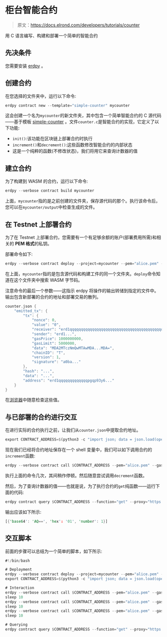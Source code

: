 # 柜台智能合约

> 原文：<https://docs.elrond.com/developers/tutorials/counter>

 用 C 语言编写、构建和部署一个简单的智能合约

## **先决条件**

您需要安装 [erdpy](/sdk-and-tools/erdpy/installing-erdpy) 。

## **创建合约**

在您选择的文件夹中，运行以下命令:

```rust
erdpy contract new --template="simple-counter" mycounter 
```

这会创建一个名为`mycounter`的新文件夹，其中包含一个简单智能合约的 C 源代码——基于模板 [simple-counter](https://github.com/ElrondNetwork/sc-examples/tree/master/simple-counter) 。文件`counter.c`是智能合约的实现，它定义了以下功能:

*   `init()`:该功能在区块链上部署合约时执行
*   `increment()`和`decrement()`:这些函数修改智能合约的内部状态
*   这是一个纯粹的函数(不修改状态)，我们将用它来查询计数器的值

## **建立合约**

为了构建到 WASM 的合约，运行以下命令:

```rust
erdpy --verbose contract build mycounter 
```

上面，`mycounter`指的是之前创建的文件夹，保存源代码的那个。执行该命令后，您可以在`mycounter/output`中检查生成的文件。

## **在 Testnet 上部署合约**

为了在 Testnet 上部署合约，您需要有一个有足够余额的账户(部署费用所需)和相关的 **PEM 格式**的私钥。

部署命令如下:

```rust
erdpy --verbose contract deploy --project=mycounter --pem="alice.pem" --gas-limit=5000000 --proxy="https://testnet-gateway.elrond.com" --outfile="counter.json" --recall-nonce --send 
```

在上面，`mycounter`指的是包含源代码和构建工件的同一个文件夹。`deploy`命令知道在这个文件夹中搜索 WASM 字节码。

注意命令的最后一个参数——这指示 erdpy 将操作的输出转储到指定的文件中。输出包含新部署的合约的地址和部署交易的散列。

```rust
counter.json {
    "emitted_tx": {
        "tx": {
            "nonce": 0,
            "value": "0",
            "receiver": "erd1qqqqqqqqqqqqqqqqqqqqqqqqqqqqqqqqqqqqqqqqqqqqqqqqqqqq6gq4hu",
            "sender": "erd1...",
            "gasPrice": 1000000000,
            "gasLimit": 5000000,
            "data": "MDA2MTczNmQwMTAwMDA...MDA=",
            "chainID": "T",
            "version": 1,
            "signature": "a0ba..."
        },
        "hash": "...",
        "data": "...",
        "address": "erd1qqqqqqqqqqqqqpgqp93y6..."
    }
} 
```

在[浏览器](https://explorer.elrond.com/)中随意检查这些值。

## **与已部署的合约**进行交互

在进行实际的合约执行之前，让我们从`counter.json`中提取合约地址。

```rust
export CONTRACT_ADDRESS=$(python3 -c "import json; data = json.load(open('counter.json')); print(data['emitted_tx']['address'])") 
```

现在我们已经将合约地址保存在一个 shell 变量中，我们可以如下调用合约的`increment`函数:

```rust
erdpy --verbose contract call $CONTRACT_ADDRESS --pem="alice.pem" --gas-limit=2000000 --function="increment" --proxy="https://testnet-gateway.elrond.com" --recall-nonce --send 
```

执行上面的命令几次，其间稍作停顿。然后随意尝试调用`decrement`函数。

然后，为了查询计数器的值——也就是说，为了执行合约的`get`纯函数——运行下面的代码:

```rust
erdpy contract query $CONTRACT_ADDRESS --function="get" --proxy="https://testnet-gateway.elrond.com" 
```

输出应该如下所示:

```rust
[{'base64': 'AQ==', 'hex': '01', 'number': 1}] 
```

## **交互脚本**

前面的步骤可以总结为一个简单的脚本，如下所示:

```rust
#!/bin/bash

# Deployment
erdpy --verbose contract deploy --project=mycounter --pem="alice.pem" --gas-limit=5000000 --proxy="https://testnet-gateway.elrond.com" --outfile="counter.json" --recall-nonce --send
export CONTRACT_ADDRESS=$(python3 -c "import json; data = json.load(open('address.json')); print(data['emitted_tx']['contract'])")

# Interaction
erdpy --verbose contract call $CONTRACT_ADDRESS --pem="alice.pem" --gas-limit=2000000 --function="increment" --proxy="https://testnet-gateway.elrond.com" --recall-nonce --send
sleep 10
erdpy --verbose contract call $CONTRACT_ADDRESS --pem="alice.pem" --gas-limit=2000000 --function="increment" --proxy="https://testnet-gateway.elrond.com" --recall-nonce --send
sleep 10
erdpy --verbose contract call $CONTRACT_ADDRESS --pem="alice.pem" --gas-limit=2000000 --function="decrement" --proxy="https://testnet-gateway.elrond.com" --recall-nonce --send
sleep 10

# Querying
erdpy contract query $CONTRACT_ADDRESS --function="get" --proxy="https://testnet-gateway.elrond.com" 
```